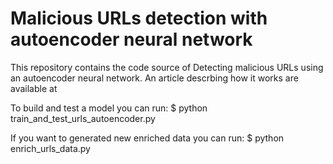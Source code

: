 # Malicious URLs detection with autoencoder neural network
This repository contains the code source of Detecting malicious URLs using an autoencoder neural network. 
An article descrbing how it works are available at

To build and test a model you can run:
$ python train_and_test_urls_autoencoder.py

If you want to generated new enriched data you can run:
$ python enrich_urls_data.py
